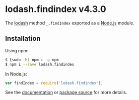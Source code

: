 # lodash.findindex v4.3.0

The [lodash](https://lodash.com/) method `_.findIndex` exported as a [Node.js](https://nodejs.org/) module.

## Installation

Using npm:
```bash
$ {sudo -H} npm i -g npm
$ npm i --save lodash.findindex
```

In Node.js:
```js
var findIndex = require('lodash.findindex');
```

See the [documentation](https://lodash.com/docs#findIndex) or [package source](https://github.com/lodash/lodash/blob/4.3.0-npm-packages/lodash.findindex) for more details.

